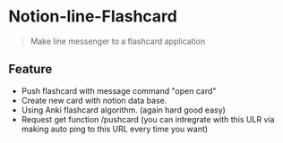 ﻿# Notion-line-Flashcard
> Make line messenger to a flashcard application

## Feature
- Push flashcard with message command "open card"
- Create new card with notion data base.
- Using Anki flashcard algorithm. (again hard good easy)
- Request get function /pushcard (you can intregrate with this ULR via making auto ping to this URL every time you want)

